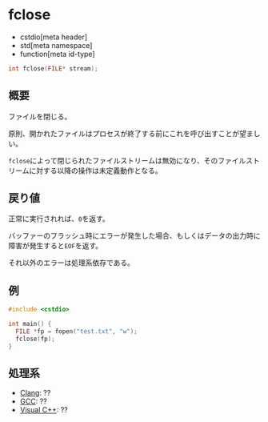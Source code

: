 # fclose
* cstdio[meta header]
* std[meta namespace]
* function[meta id-type]

```cpp
int fclose(FILE* stream);
```

## 概要
ファイルを閉じる。

原則、開かれたファイルはプロセスが終了する前にこれを呼び出すことが望ましい。

`fclose`によって閉じられたファイルストリームは無効になり、そのファイルストリームに対する以降の操作は未定義動作となる。

## 戻り値
正常に実行されれば、`0`を返す。

バッファーのフラッシュ時にエラーが発生した場合、もしくはデータの出力時に障害が発生すると`EOF`を返す。

それ以外のエラーは処理系依存である。

## 例
```cpp example
#include <cstdio>

int main() {
  FILE *fp = fopen("test.txt", "w");
  fclose(fp);
}
```

## 処理系
- [Clang](/implementation.md#clang): ??
- [GCC](/implementation.md#gcc): ??
- [Visual C++](/implementation.md#visual_cpp): ??

